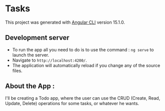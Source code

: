 # Tasks

This project was generated with [Angular CLI](https://github.com/angular/angular-cli) version 15.1.0.

## Development server

* To run the app all you need to do is to use the command : `ng serve` to launch the server.
* Navigate to `http://localhost:4200/`.
* The application will automatically reload if you change any of the source files.

## About the App :

I'll be creating a Todo app, where the user can use the CRUD (Create, Read, Update, Delete) operations for some tasks, or whatever he wants.
